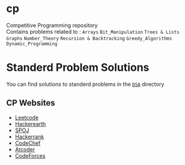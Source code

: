 
# cp

Competitive Programming repository  
Contains problems related to : 
`Arrays`
`Bit_Manipulation`
`Trees & Lists`
`Graphs`
`Number_Theory`
`Recursion & Backtracking`
`Greedy_Algorithms`
`Dynamic_Programming`


# Standerd Problem Solutions
You can find solutions to standerd problems in the [`DSA`](https://github.com/sumit-modak/cp/tree/master/DSA) directory


## CP Websites

- [Leetcode](https://leetcode.com/)  
- [Hackerearth](https://www.hackerearth.com/practice/)  
- [SPOJ](https://www.spoj.com/)  
- [Hackerrank](https://www.hackerrank.com/dashboard)  
- [CodeChef](https://www.codechef.com/)  
- [Atcoder](https://atcoder.jp/)  
- [CodeForces](https://codeforces.com/)  

